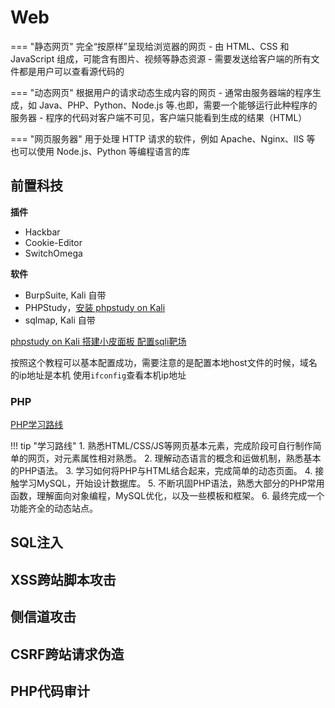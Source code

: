 # Web

=== "静态网页"
    完全“按原样”呈现给浏览器的网页
    - 由 HTML、CSS 和 JavaScript 组成，可能含有图片、视频等静态资源
    - 需要发送给客户端的所有文件都是用户可以查看源代码的

=== "动态网页"
    根据用户的请求动态生成内容的网页
    - 通常由服务器端的程序生成，如 Java、PHP、Python、Node.js 等.也即，需要一个能够运行此种程序的服务器
    - 程序的代码对客户端不可见，客户端只能看到生成的结果（HTML）

=== "网页服务器"
    用于处理 HTTP 请求的软件，例如 Apache、Nginx、IIS 等
    也可以使用 Node.js、Python 等编程语言的库

## 前置科技
**插件**
- Hackbar
- Cookie-Editor
- SwitchOmega

**软件**
- BurpSuite, Kali 自带
- PHPStudy，[安装 phpstudy on Kali](https://blog.csdn.net/weixin_54358903/article/details/127698009)
- sqlmap, Kali 自带


[phpstudy on Kali 搭建小皮面板 配置sqli靶场](https://blog.csdn.net/qq_45301512/article/details/128931564)

按照这个教程可以基本配置成功，需要注意的是配置本地host文件的时候，域名的ip地址是本机
使用`ifconfig`查看本机ip地址


### PHP
[PHP学习路线](https://www.runoob.com/w3cnote/php-learning-recommend.html)

!!! tip "学习路线"
    1. 熟悉HTML/CSS/JS等网页基本元素，完成阶段可自行制作简单的网页，对元素属性相对熟悉。
    2. 理解动态语言的概念和运做机制，熟悉基本的PHP语法。
    3. 学习如何将PHP与HTML结合起来，完成简单的动态页面。
    4. 接触学习MySQL，开始设计数据库。
    5. 不断巩固PHP语法，熟悉大部分的PHP常用函数，理解面向对象编程，MySQL优化，以及一些模板和框架。
    6. 最终完成一个功能齐全的动态站点。




## SQL注入




## XSS跨站脚本攻击

## 侧信道攻击

## CSRF跨站请求伪造


## PHP代码审计

